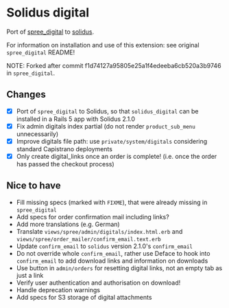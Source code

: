 # Solidus digital

Port of [spree_digital](https://github.com/spree-contrib/spree_digital/) to [solidus](https://github.com/solidusio/solidus/).

For information on installation and use of this extension: see original `spree_digital` README!

NOTE: Forked after commit f1d74127a95805e25a1f4edeeba6cb520a3b9746 in `spree_digital`.

## Changes

* [x] Port of `spree_digital` to Solidus, so that `solidus_digital` can be installed in a Rails 5 app with Solidus 2.1.0
* [x] Fix admin digitals index partial (do not render `product_sub_menu` unnecessarily)
* [x] Improve digitals file path: use `private/system/digitals` considering standard Capistrano deployments
* [x] Only create digital_links once an order is complete! (i.e. once the order has passed the checkout process)

## Nice to have

* Fill missing specs (marked with `FIXME`), that were already missing in `spree_digital`
* Add specs for order confirmation mail including links?
* Add more translations (e.g. German)
* Translate `views/spree/admin/digitals/index.html.erb` and `views/spree/order_mailer/confirm_email.text.erb`
* Update `confirm_email` to `solidus` version 2.1.0's `confirm_email`
* Do not override whole `confirm_email`, rather use Deface to hook into `confirm_email` to add download links and information on downloads
* Use button in `admin/orders` for resetting digital links, not an empty tab as just a link
* Verify user authentication and authorisation on download!
* Handle deprecation warnings
* Add specs for S3 storage of digital attachments
